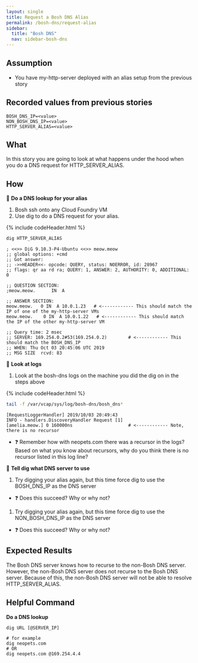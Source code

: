 ```yaml
---
layout: single
title: Request a Bosh DNS Alias
permalink: /bosh-dns/request-alias
sidebar:
  title: "Bosh DNS"
  nav: sidebar-bosh-dns
---
```

## Assumption
- You have my-http-server deployed with an alias setup from the previous story

## Recorded values from previous stories
```
BOSH_DNS_IP=<value>
NON_BOSH_DNS_IP=<value>
HTTP_SERVER_ALIAS=<value>
```

## What
In this story you are going to look at what happens under the hood when you do a DNS request for HTTP_SERVER_ALIAS.

## How

📝 **Do a DNS lookup for your alias**
1. Bosh ssh onto any Cloud Foundry VM
1. Use dig to do a DNS request for your alias.

{% include codeHeader.html %}
   ```bash
   dig HTTP_SERVER_ALIAS
   ```

   ```
   ; <<>> DiG 9.10.3-P4-Ubuntu <<>> meow.meow
   ;; global options: +cmd
   ;; Got answer:
   ;; ->>HEADER<<- opcode: QUERY, status: NOERROR, id: 28967
   ;; flags: qr aa rd ra; QUERY: 1, ANSWER: 2, AUTHORITY: 0, ADDITIONAL: 0

   ;; QUESTION SECTION:
   ;meow.meow.      IN  A

   ;; ANSWER SECTION:
   meow.meow.   0 IN  A 10.0.1.23   # <------------ This should match the IP of one of the my-http-server VMs
   meow.meow.    0 IN  A 10.0.1.22   # <------------ This should match the IP of the other my-http-server VM

   ;; Query time: 2 msec
   ;; SERVER: 169.254.0.2#53(169.254.0.2)        # <------------ This should match the BOSH_DNS_IP
   ;; WHEN: Thu Oct 03 20:45:06 UTC 2019
   ;; MSG SIZE  rcvd: 83
   ```

📝 **Look at logs**

1. Look at the bosh-dns logs on the machine you did the dig on in the steps above

{% include codeHeader.html %}
   ```bash
   tail -f /var/vcap/sys/log/bosh-dns/bosh_dns*
   ```

   ```
   [RequestLoggerHandler] 2019/10/03 20:49:43
   INFO - handlers.DiscoveryHandler Request [1]
   [amelia.meow.] 0 160000ns                     # <------------ Note, there is no recursor
   ```

   * ❓ Remember how with neopets.com there was a recursor in the logs? Based
     on what you know about recursors, why do you think there is no recursor
     listed in this log line?

📝 **Tell dig what DNS server to use**

1. Try digging your alias again, but this time force dig to use the BOSH_DNS_IP
   as the DNS server
* ❓ Does this succeed? Why or why not?

1. Try digging your alias again, but this time force dig to use the
   NON_BOSH_DNS_IP as the DNS server
* ❓ Does this succeed? Why or why not?

## Expected Results
The Bosh DNS server knows how to recurse to the non-Bosh DNS server. However,
the non-Bosh DNS server does not recurse to the Bosh DNS server. Because of
this, the non-Bosh DNS server will not be able to resolve HTTP_SERVER_ALIAS.

## Helpful Command

**Do a DNS lookup**
```
dig URL [@SERVER_IP]

# for example
dig neopets.com
# OR
dig neopets.com @169.254.4.4
```
